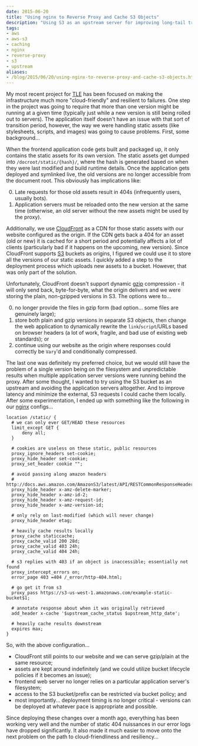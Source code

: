 ```yaml
---
date: 2015-06-20
title: "Using nginx to Reverse Proxy and Cache S3 Objects"
description: "Using S3 as an upstream server for improving long-tail traffic."
tags:
- aws
- aws-s3
- caching
- nginx
- reverse-proxy
- s3
- upstream
aliases:
- /blog/2015/06/20/using-nginx-to-reverse-proxy-and-cache-s3-objects.html
---
```


My most recent project for [TLE][1] has been focused on making the infrastructure much more "cloud-friendly" and resilient to failures. One step in the project was going to require that more than one version might be running at a given time (typically just while a new version is still being rolled out to servers). The application itself doesn't have an issue with that sort of transition period, however, the way we were handling static assets (like stylesheets, scripts, and images) was going to cause problems. First, some background...

When the frontend application code gets built and packaged up, it only contains the static assets for its own version. The static assets get dumped into `/docroot/static/{hash}/`, where the hash is generated based on when they were last modified and build runtime details. Once the application gets deployed and symlinked live, the old versions are no longer accessible from the document root. This obviously has implications like:

 0. Late requests for those old assets result in 404s (infrequently users, usually bots).
 0. Application servers must be reloaded onto the new version at the same time (otherwise, an old server without the new assets might be used by the proxy).

Additionally, we use [CloudFront][2] as a CDN for those static assets with our website configured as the origin. If the CDN gets back a 404 for an asset (old or new) it is cached for a short period and potentially affects a lot of clients (particularly bad if it happens on the upcoming, new version). Since CloudFront supports [S3][4] buckets as origins, I figured we could use it to store all the versions of our static assets. I quickly added a step to the deployment process which uploads new assets to a bucket. However, that was only part of the solution.

Unfortunately, CloudFront doesn't support dynamic [gzip][5] compression - it will only send back, byte-for-byte, what the origin delivers and we were storing the plain, non-gzipped versions in S3. The options were to...

 0. no longer provide the files in gzip form (bad option... some files are genuinely large);
 0. store both plain and gzip versions in separate S3 objects, then change the web application to dynamically rewrite the `link`/`script`/URLs based on browser headers (a lot of work, fragile, and bad use of existing web standards); or
 0. continue using our website as the origin where responses could correctly be `Vary`'d and conditionally compressed.

The last one was definitely my preferred choice, but we would still have the problem of a single version being on the filesystem and unpredictable results when multiple application server versions were running behind the proxy. After some thought, I wanted to try using the S3 bucket as an upstream and avoiding the application servers altogether. And to improve latency and minimize the external, S3 requests I could cache them locally. After some experimentation, I ended up with something like the following in our [nginx][3] configs...

```nginx
location /static/ {
  # we can only ever GET/HEAD these resources
  limit_except GET {
      deny all;
  }

  # cookies are useless on these static, public resources
  proxy_ignore_headers set-cookie;
  proxy_hide_header set-cookie;
  proxy_set_header cookie "";
  
  # avoid passing along amazon headers
  # http://docs.aws.amazon.com/AmazonS3/latest/API/RESTCommonResponseHeaders.html
  proxy_hide_header x-amz-delete-marker;
  proxy_hide_header x-amz-id-2;
  proxy_hide_header x-amz-request-id;
  proxy_hide_header x-amz-version-id;
  
  # only rely on last-modified (which will never change)
  proxy_hide_header etag;

  # heavily cache results locally
  proxy_cache staticcache;
  proxy_cache_valid 200 28d;
  proxy_cache_valid 403 24h;
  proxy_cache_valid 404 24h;

  # s3 replies with 403 if an object is inaccessible; essentially not found
  proxy_intercept_errors on;
  error_page 403 =404 /_error/http-404.html;

  # go get it from s3
  proxy_pass https://s3-us-west-1.amazonaws.com/example-static-bucket$1;

  # annotate response about when it was originally retrieved
  add_header x-cache '$upstream_cache_status $upstream_http_date';
  
  # heavily cache results downstream
  expires max;
}
```

So, with the above configuration...

 * CloudFront still points to our website and we can serve gzip/plain at the same resource;
 * assets are kept around indefinitely (and we could utilize bucket lifecycle policies if it becomes an issue);
 * frontend web server no longer relies on a particular application server's filesystem;
 * access to the S3 bucket/prefix can be restricted via bucket policy; and
 * most importantly... deployment timing is no longer critical - versions can be deployed at whatever pace is appropriate and possible.

Since deploying these changes over a month ago, everything has been working very well and the number of static 404 nuissances in our error logs have dropped significantly. It also made it much easier to move onto the next problem on the path to cloud-friendliness and resiliency...


 [1]: https://www.theloopyewe.com/
 [2]: http://aws.amazon.com/cloudfront/
 [3]: http://nginx.org/
 [4]: http://aws.amazon.com/s3/
 [5]: https://en.wikipedia.org/wiki/Gzip

